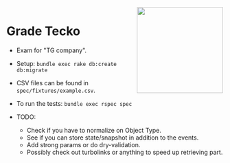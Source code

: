<img align="right" width="200" src="https://vignette.wikia.nocookie.net/project-pokemon/images/3/33/250px-252Treecko.png/revision/latest?cb=20160917051000">

# Grade Tecko

- Exam for "TG company".
- Setup: `bundle exec rake db:create db:migrate`
- CSV files can be found in `spec/fixtures/example.csv`.
- To run the tests: `bundle exec rspec spec`

- TODO:
  - Check if you have to normalize on Object Type.
  - See if you can store state/snapshot in addition to the events.
  - Add strong params or do dry-validation.
  - Possibly check out turbolinks or anything to speed up retrieving part.
